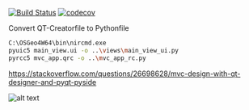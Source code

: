 [![Build Status](https://travis-ci.com/develmusa/PythonTemplateProject.svg?branch=master)](https://travis-ci.com/develmusa/PythonTemplateProject)
[![codecov](https://codecov.io/gh/develmusa/PythonTemplateProject/branch/master/graph/badge.svg)](https://codecov.io/gh/develmusa/PythonTemplateProject)

Convert QT-Creatorfile to Pythonfile
```bash
C:\OSGeo4W64\bin\nircmd.exe
pyuic5 main_view.ui -o ..\views\main_view_ui.py
pyrcc5 mvc_app.qrc -o ..\mvc_app_rc.py
```

https://stackoverflow.com/questions/26698628/mvc-design-with-qt-designer-and-pyqt-pyside

![alt text](https://image.slidesharecdn.com/3-mivsek-mvc-esug13-130912030122-phpapp01/95/mvc-revivial-on-the-web-4-638.jpg?cb=1378954920 "Logo Title Text 1")
